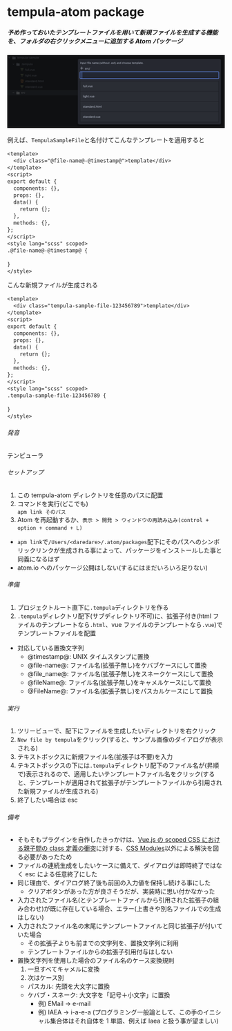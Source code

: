 # tempula-atom package

##### 予め作っておいたテンプレートファイルを用いて新規ファイルを生成する機能を、フォルダの右クリックメニューに追加する Atom パッケージ

![サンプル](./sample.png)

例えば、`TempulaSampleFile`と名付けてこんなテンプレートを適用すると

```
<template>
  <div class="@file-name@-@timestamp@">template</div>
</template>
<script>
export default {
  components: {},
  props: {},
  data() {
    return {};
  },
  methods: {},
};
</script>
<style lang="scss" scoped>
.@file-name@-@timestamp@ {

}
</style>
```

こんな新規ファイルが生成される

```
<template>
  <div class="tempula-sample-file-123456789">template</div>
</template>
<script>
export default {
  components: {},
  props: {},
  data() {
    return {};
  },
  methods: {},
};
</script>
<style lang="scss" scoped>
.tempula-sample-file-123456789 {

}
</style>
```

###### 発音

テンピューラ

###### セットアップ

1. この tempula-atom ディレクトリを任意のパスに配置
1. コマンドを実行(どこでも)  
   `apm link そのパス`
1. Atom を再起動するか、`表示 > 開発 > ウィンドウの再読み込み(control + option + command + L)`

- `apm link`で`/Users/<daredare>/.atom/packages`配下にそのパスへのシンボリックリンクが生成される事によって、パッケージをインストールした事と同義になるはず
- atom.io へのパッケージ公開はしない(するにはまだいろいろ足りない)

###### 準備

1. プロジェクトルート直下に`.tempula`ディレクトリを作る
1. `.tempula`ディレクトリ配下(サブディレクトリ不可)に、拡張子付き(html ファイルのテンプレートなら`.html`、vue ファイルのテンプレートなら`.vue`)でテンプレートファイルを配置

- 対応している置換文字列
  - @timestamp@: UNIX タイムスタンプに置換
  - @file-name@: ファイル名(拡張子無し)をケバブケースにして置換
  - @file_name@: ファイル名(拡張子無し)をスネークケースにして置換
  - @fileName@: ファイル名(拡張子無し)をキャメルケースにして置換
  - @FileName@: ファイル名(拡張子無し)をパスカルケースにして置換

###### 実行

1. ツリービューで、配下にファイルを生成したいディレクトリを右クリック
1. `New file by tempula`をクリック(すると、サンプル画像のダイアログが表示される)
1. テキストボックスに新規ファイル名(拡張子は不要)を入力
1. テキストボックスの下には`.tempula`ディレクトリ配下のファイル名が(昇順で)表示されるので、適用したいテンプレートファイル名をクリック(すると、テンプレートが適用されて拡張子がテンプレートファイルから引用された新規ファイルが生成される)
1. 終了したい場合は esc

###### 備考

- そもそもプラグインを自作したきっかけは、[Vue.js の scoped CSS における親子間の class 定義の衝突](https://qiita.com/wintyo/items/dfc232255ad45fdf376f)に対する、[CSS Modules](https://qiita.com/mascii/items/3202b9e18fd4a7366ac1)以外による解決を図る必要があったため
- ファイルの連続生成をしたいケースに備えて、ダイアログは即時終了ではなく esc による任意終了にした
- 同じ理由で、ダイアログ終了後も前回の入力値を保持し続ける事にした
  - クリアボタンがあった方が良さそうだが、実装時に思い付かなかった
- 入力されたファイル名(とテンプレートファイルから引用された拡張子の組み合わせ)が既に存在している場合、エラー(上書きや別名ファイルでの生成はしない)
- 入力されたファイル名の末尾にテンプレートファイルと同じ拡張子が付いていた場合
  - その拡張子よりも前までの文字列を、置換文字列に利用
  - テンプレートファイルからの拡張子引用付与はしない
- 置換文字列を使用した場合のファイル名のケース変換規則
  1. 一旦すべてキャメルに変換
  2. 次はケース別
  - パスカル: 先頭を大文字に置換
  - ケバブ・スネーク: 大文字を「記号＋小文字」に置換
    - 例) EMail → e-mail
    - 例) IAEA → i-a-e-a (プログラミング一般論として、この手のイニシャル集合体はそれ自体を 1 単語、例えば Iaea と扱う事が望ましい)
